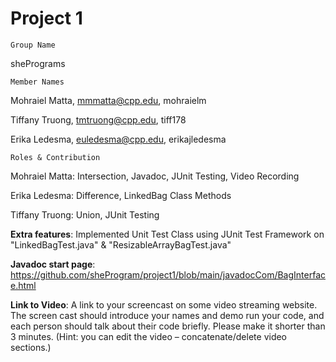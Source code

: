 # Project 1
 
    Group Name
shePrograms

    Member Names
Mohraiel Matta, mmmatta@cpp.edu, mohraielm

Tiffany Truong, tmtruong@cpp.edu, tiff178

Erika Ledesma, euledesma@cpp.edu, erikajledesma

    Roles & Contribution

Mohraiel Matta: Intersection, Javadoc, JUnit Testing, Video Recording

Erika Ledesma: Difference, LinkedBag Class Methods

Tiffany Truong: Union, JUnit Testing


**Extra features**: Implemented Unit Test Class using JUnit Test Framework on "LinkedBagTest.java" & "ResizableArrayBagTest.java" 

**Javadoc start page**: https://github.com/sheProgram/project1/blob/main/javadocCom/BagInterface.html

**Link to Video**: 
A link to your screencast on some video streaming website. The screen cast should introduce your names and demo run your code, and each person should talk about their code briefly. Please make it shorter than 3 minutes. (Hint: you can edit the video – concatenate/delete video sections.)

